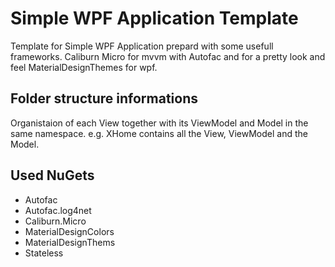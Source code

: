 # Simple WPF Application Template

Template for Simple WPF Application prepard with some usefull frameworks. Caliburn Micro for mvvm with Autofac and for a pretty look and feel MaterialDesignThemes for wpf.

## Folder structure informations

Organistaion of each View together with its ViewModel and Model in the same namespace.
e.g. XHome contains all the View, ViewModel and the Model. 

## Used NuGets

- Autofac
- Autofac.log4net
- Caliburn.Micro
- MaterialDesignColors
- MaterialDesignThems
- Stateless
